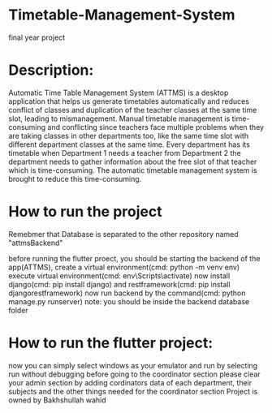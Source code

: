 # Timetable-Management-System
final year project
# Description:
Automatic Time Table Management System (ATTMS) is a desktop application that helps us generate timetables automatically and reduces conflict of classes and duplication of the teacher classes at the same time slot, leading to mismanagement. Manual timetable management is time-consuming and conflicting since teachers face multiple problems when they are taking classes in other departments too, like the same time slot with different department classes at the same time. Every department has its timetable when Department 1 needs a teacher from Department 2 the department needs to gather information about the free slot of that teacher which is time-consuming. The automatic timetable management system is brought to reduce this time-consuming.
# How to run the project
Remebmer that Database is separated to the other repository named "attmsBackend"

before running the flutter proect, you should be starting the backend of the app(ATTMS),
create a virtual environment(cmd: python -m venv env)
execute virtual environment(cmd: env\Scripts\activate)
now install django(cmd: pip install django) and restframework(cmd: pip install djangorestframework)
now run backend by the command(cmd: python manage.py runserver) note: you should be inside the backend database folder

# How to run the flutter project:
now you can simply select windows as your emulator and run by selecting run without debugging
before going to the coordinator section please clear your admin section by adding cordinators data of each department, their subjects and the other things needed for the coordinator section
Project is owned by Bakhshullah wahid
